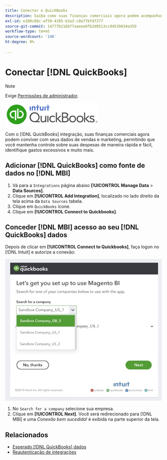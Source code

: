 ```yaml
---
title: Conectar o QuickBooks
description: Saiba como suas finanças comerciais agora podem acompanhar seus dados de vendas e marketing, permitindo que você mantenha controle sobre suas despesas de maneira rápida e fácil, identifique gastos excessivos e muito mais.
exl-id: e100c88c-af59-4185-b2a2-c8e77bfd7277
source-git-commit: 14777b216bf7aaeea0fb2d0513cc94539034a359
workflow-type: tm+mt
source-wordcount: '146'
ht-degree: 0%

---
```


# Conectar [!DNL QuickBooks]

>[!NOTE]
>
>Exige [Permissões de administrador](../../../administrator/user-management/user-management.md).

![](../../../assets/Quickbooks.png)

Com o [!DNL QuickBooks] integração, suas finanças comerciais agora podem conviver com seus dados de vendas e marketing, permitindo que você mantenha controle sobre suas despesas de maneira rápida e fácil, identifique gastos excessivos e muito mais.

## Adicionar [!DNL QuickBooks] como fonte de dados no [!DNL MBI]

1. Vá para a `Integrations` página abaixo **[!UICONTROL Manage Data** > **Data Sources]**.
1. Clique em **[!UICONTROL Add Integration]**, localizado no lado direito da tela acima da `Data Sources` tabela.
1. Clique em `QuickBooks` ícone.
1. Clique em **[!UICONTROL Connect to Quickbooks]**.

## Conceder [!DNL MBI] acesso ao seu [!DNL QuickBooks] dados

Depois de clicar em **[!UICONTROL Connect to Quickbooks]**, faça logon no [!DNL Intuit] e autorize a conexão:

![](../../../assets/QuickBooks_App_Store_1.jpg)

1. No `Search for a company` selecione sua empresa.
1. Clique em **[!UICONTROL Next]**. Você será redirecionado para [!DNL MBI] e uma *Conexão bem sucedida!* é exibida na parte superior da tela.

## Relacionados

* [Esperado [!DNL QuickBooks] dados](../integrations/quickbooks-data.md)
* [Reautenticação de integrações](https://experienceleague.adobe.com/docs/commerce-knowledge-base/kb/how-to/mbi-reauthenticating-integrations.html?lang=en)
